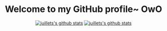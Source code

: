 

<!--
**juillets/juillets** is a ✨ _special_ ✨ repository because its `README.md` (this file) appears on your GitHub profile.

Here are some ideas to get you started:

- 🔭 I’m currently working on ...
- 🌱 I’m currently learning ...
- 👯 I’m looking to collaborate on ...
- 🤔 I’m looking for help with ...
- 💬 Ask me about ...
- 📫 How to reach me: ...
- 😄 Pronouns: ...
- ⚡ Fun fact: ...
-->

<h1 align="center">Welcome to my GitHub profile~ OwO</h1>

<p align="center">
  <a href="https://github.com/juillets"><img src="https://github-readme-stats.vercel.app/api?username=juillets&show_icons=true" alt="juillets's github stats"></a>
  <a href="https://music.163.com/#/user/home?id=421161049"><img src="https://stats.justsong.cn/api/bilibili/?id=67811903" alt="juillets's github stats"></a>
</p>


<p align="center"></p>

